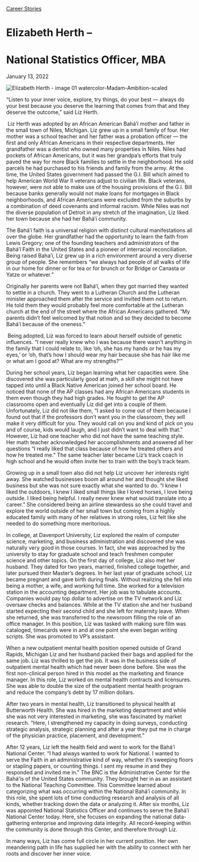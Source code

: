 [//]: # (title: Elizabeth Herth –)

[//]: # (main_image: https://madamambition.com/wp-content/uploads/2022/12/Elizabeth-Herth-image-01-watercolor-Madam-Ambition-scaled-1.jpg)

[Career Stories](https://madamambition.com/category/career-stories/)

Elizabeth Herth –
=================

National Statistics Officer, MBA
================================

January 13, 2022

![](https://madamambition.com/wp-content/uploads/2022/12/Elizabeth-Herth-image-01-watercolor-Madam-Ambition-scaled-1.jpg "Elizabeth Herth - image 01 watercolor-Madam-Ambition-scaled")

“Listen to your inner voice, explore, try things, do your best — always do your best because you deserve the learning that comes from that and they deserve the outcome,” said Liz Herth.

 Liz Herth was adopted by an African American Bahá’í mother and father in the small town of Niles, Michigan. Liz grew up in a small family of four. Her mother was a school teacher and her father was a probation officer — the first and only African Americans in their respective departments. Her grandfather was a dentist who owned many properties in Niles. Niles had pockets of African Americans, but it was her grandpa’s efforts that truly paved the way for more Black families to settle in the neighborhood. He sold parcels he had purchased to his friends and family from the army. At the time, the United States government had passed the G.I. Bill which aimed to help American World War II veterans adjust to civilian life. Black veterans, however, were not able to make use of the housing provisions of the G.I. Bill because banks generally would not make loans for mortgages in Black neighborhoods, and African Americans were excluded from the suburbs by a combination of deed covenants and informal racism. While Niles was not the diverse population of Detroit in any stretch of the imagination, Liz liked her town because she had her Bahá’í community.

The Bahá’í faith is a universal religion with distinct cultural manifestations all over the globe. Her grandfather had the opportunity to learn the faith from Lewis Gregory; one of the founding teachers and administrators of the Bahá’í Faith in the United States and a pioneer of interracial reconciliation. Being raised Baha’i, Liz grew up in a rich environment around a very diverse group of people. She remembers “we always had people of all walks of life in our home for dinner or for tea or for brunch or for Bridge or Canasta or Yatze or whatever.”

Originally her parents were not Bahá’í, when they got married they wanted to settle in a church. They went to a Lutheran Church and the Lutheran minister approached them after the service and invited them not to return. He told them they would probably feel more comfortable at the Lutheran church at the end of the street where the African Americans gathered. “My parents didn’t feel welcomed by that notion and so they decided to become Bahá’í because of the oneness.”

 Being adopted, Liz was forced to learn about herself outside of genetic influences. “I never really knew who I was because there wasn’t anything in the family that I could relate to, like ‘oh, she has my hands or he has my eyes,’ or ‘oh, that’s how I should wear my hair because she has hair like me or what am I good at? What are my strengths?’”

During her school years, Liz began learning what her capacities were. She discovered she was particularly good at math, a skill she might not have tapped into until a Black Native American joined her school board. He noticed that none of the AP classes had any African Americans students in them even though they had high grades. He fought to get the AP classrooms open and eventually Liz did get into a couple of them. Unfortunately, Liz did not like them, “I asked to come out of them because I found out that if the professors don’t want you in the classroom, they will make it very difficult for you. They would call on you and kind of pick on you and of course, kids would laugh, and I just didn’t want to deal with that.” However, Liz had one teacher who did not have the same teaching style. Her math teacher acknowledged her accomplishments and answered all her questions “I really liked that class because of how he treated others and how he treated me.” The same teacher later became Liz’s track coach in high school and he would often invite her to train with the boy’s track team.

Growing up in a small town also did not help Liz uncover her interests right away. She watched businesses boom all around her and thought she liked business but she was not sure exactly what she wanted to do. “I knew I liked the outdoors, I knew I liked small things like I loved horses, I love being outside. I liked being helpful. I really never knew what would translate into a career.” She considered being an airline stewardess so she could travel and explore the world outside of her small town but coming from a highly educated family with many of her relatives in strong roles, Liz felt like she needed to do something more meritorious.

In college, at Davenport University, Liz explored the realm of computer science, marketing, and business administration and discovered she was naturally very good in those courses. In fact, she was approached by the university to stay for graduate school and teach freshmen computer science and other topics. On the first day of college, Liz also met her husband. They dated for two years, married, finished college together, and later pursued their Master’s degrees. In her last year of graduate school, Liz became pregnant and gave birth during finals. Without realizing she fell into being a mother, a wife, and working full time. She worked for a television station in the accounting department. Her job was to tabulate accounts. Companies would pay top dollar to advertise on the TV network and Liz oversaw checks and balances. While at the TV station she and her husband started expecting their second child and she left for maternity leave. When she returned, she was transferred to the newsroom filling the role of an office manager. In this position, Liz was tasked with making sure film was cataloged, timecards were in and at one point she even began writing scripts. She was promoted to VP’s assistant.

When a new outpatient mental health position opened outside of Grand Rapids, Michigan Liz and her husband packed their bags and applied for the same job. Liz was thrilled to get the job. It was in the business side of outpatient mental health which had never been done before. She was the first non-clinical person hired in this model as the marketing and finance manager. In this role, Liz worked on mental health contracts and licensures. She was able to double the size of the outpatient mental health program and reduce the company’s debt by 17 million dollars.

After two years in mental health, Liz transitioned to physical health at Butterworth Health. She was hired in the marketing department and while she was not very interested in marketing, she was fascinated by market research. “Here, I strengthened my capacity in doing surveys, conducting strategic analysis, strategic planning and after a year they put me in charge of the physician practice, placement, and development.”

After 12 years, Liz left the health field and went to work for the Bahá’í National Center. “I had always wanted to work for National. I wanted to serve the Faith in an administrative kind of way, whether it’s sweeping floors or stapling papers, or counting things. I sent my resume in and they responded and invited me in.” The BNC is the Administrative Center for the Bahá’ís of the United States community. They brought her in as an assistant to the National Teaching Committee. This Committee learned about categorizing what was occurring within the National Bahá’í community. In this role, she spent lots of time conducting research and analysis of all kinds, whether tracking down the data or analyzing it. After six months, Liz was appointed National Statistics Officer and continues to serve the Bahá’í National Center today. Here, she focuses on expanding the national data-gathering enterprise and improving data integrity. All record-keeping within the community is done through this Center, and therefore through Liz.

In many ways, Liz has come full circle in her current position. Her own meandering path in life has supplied her with the ability to connect with her roots and discover her inner voice.